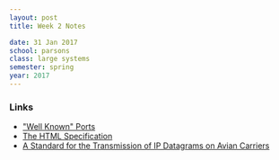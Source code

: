 ```yaml
---
layout: post
title: Week 2 Notes

date: 31 Jan 2017
school: parsons
class: large systems
semester: spring
year: 2017
--- 
```


### Links
* ["Well Known" Ports](https://en.wikipedia.org/wiki/List_of_TCP_and_UDP_port_numbers#Well-known_ports)
* [The HTML Specification](https://www.w3.org/TR/html5/dom.html)
* [A Standard for the Transmission of IP Datagrams on Avian Carriers](https://www.rfc-editor.org/rfc/rfc1149.txt)